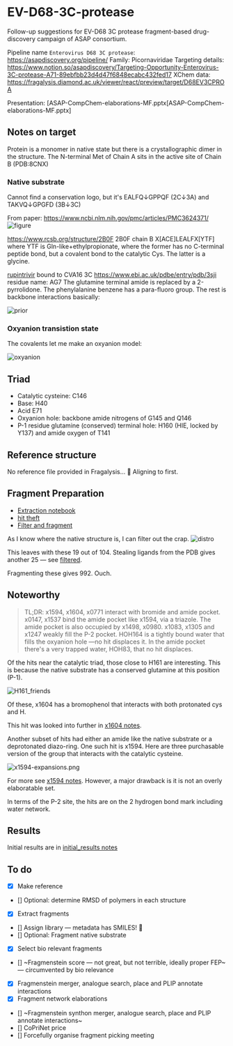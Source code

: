 # EV-D68-3C-protease
Follow-up suggestions for EV-D68 3C protease fragment-based drug-discovery campaign of ASAP consortium.

Pipeline name `Enterovirus D68 3C protease`: https://asapdiscovery.org/pipeline/
Family: Picornaviridae
Targeting details: https://www.notion.so/asapdiscovery/Targeting-Opportunity-Enterovirus-3C-protease-A71-89ebfbb23d4d47f6848ecabc432fed17
XChem data: https://fragalysis.diamond.ac.uk/viewer/react/preview/target/D68EV3CPROA

Presentation: [ASAP-CompChem-elaborations-MF.pptx[ASAP-CompChem-elaborations-MF.pptx]

## Notes on target
Protein is a monomer in native state but there is a crystallographic dimer in the structure.
The N-terminal Met of Chain A sits in the active site of Chain B (PDB:8CNX)

### Native substrate
Cannot find a conservation logo, but it's EALFQ↓GPPQF (2C↓3A) and TAKVQ↓GPGFD (3B↓3C)

From paper: https://www.ncbi.nlm.nih.gov/pmc/articles/PMC3624371/
![figure](https://www.ncbi.nlm.nih.gov/pmc/articles/PMC3624371/bin/zjv9990974800002.jpg)

https://www.rcsb.org/structure/2B0F
2B0F chain B X[ACE]LEALFX[YTF] where YTF is Gln-like+ethylpropionate, where the former has no C-terminal peptide bond,
but a covalent bond to the catalytic Cys. The latter is a glycine.

[rupintrivir](https://en.wikipedia.org/wiki/Rupintrivir) bound to CVA16 3C https://www.ebi.ac.uk/pdbe/entry/pdb/3sji
residue name: AG7
The glutamine terminal amide is replaced by a 2-pyrrolidone.
The phenylalanine benzene has a para-fluoro group.
The rest is backbone interactions basically:

![prior](images/prior.png)

### Oxyanion transistion state

The covalents let me make an oxyanion model:

![oxyanion](images/oxyanion.png)

## Triad

* Catalytic cysteine: C146
* Base: H40
* Acid E71
* Oxyanion hole: backbone amide nitrogens of G145 and Q146
* P-1 residue glutamine (conserved) terminal hole: H160 (HIE, locked by Y137) and amide oxygen of T141

## Reference structure

No reference file provided in Fragalysis... :shrug:
Aligning to first.

## Fragment Preparation

* [Extraction notebook](02_hit-prep/frag-extraction.ipynb)
* [hit theft](02_hit-prep/hit-theft.ipynb)
* [Filter and fragment](02_hit-prep/filter_n_frag.ipynb)

As I know where the native structure is, I can filter out the crap.
![distro](images/hits-native.png)

This leaves with these 19 out of 104.
Stealing ligands from the PDB gives another 25 — see [filtered](images/filtered_hits.png).

Fragmenting these gives 992. Ouch.

## Noteworthy

> TL;DR: x1594, x1604, x0771 interact with bromide and amide pocket.
> x0147, x1537 bind the amide pocket like x1594, via a triazole.
> The amide pocket is also occupied by x1498, x0980. 
> x1083, x1305 and x1247 weakly fill the P-2 pocket.
> HOH164 is a tightly bound water that fills the oxyanion hole —no hit displaces it.
> In the amide pocket there's a very trapped water, HOH83, that no hit displaces.

Of the hits near the catalytic triad, those close to H161 are interesting.
This is because the native substrate has a conserved glutamine at this position (P-1).

![H161_friends](images/H161_friends.png)

Of these, x1604 has a bromophenol that interacts with both protonated cys and H.

This hit was looked into further in [x1604 notes](x1604.md).

Another subset of hits had either an amide like the native substrate or a deprotonated diazo-ring.
One such hit is x1594. Here are three purchasable version of the group that interacts with the catalytic cysteine.

![x1594-expansions.png](images/x1594-expansions.png)

For more see [x1594 notes](x1594.md). However, a major drawback is it is not an overly elaboratable set.

In terms of the P-2 site, the hits are on the 2 hydrogen bond mark including water network.

## Results

Initial results are in [initial_results notes](initial_results.md)

## To do

* [x] Make reference
* [] Optional: determine RMSD of polymers in each structure
* [x] Extract fragments
* [] Assign library — metadata has SMILES! :tada:
* [] Optional: Fragment native substrate
* [x] Select bio relevant fragments
* [] ~Fragmenstein score — not great, but not terrible, ideally proper FEP~ — circumvented by bio relevance
* [x] Fragmenstein merger, analogue search, place and PLIP annotate interactions
* [x] Fragment network elaborations
* [] ~Fragmenstein synthon merger, analogue search, place and PLIP annotate interactions~
* [] CoPriNet price
* [] Forcefully organise fragment picking meeting
